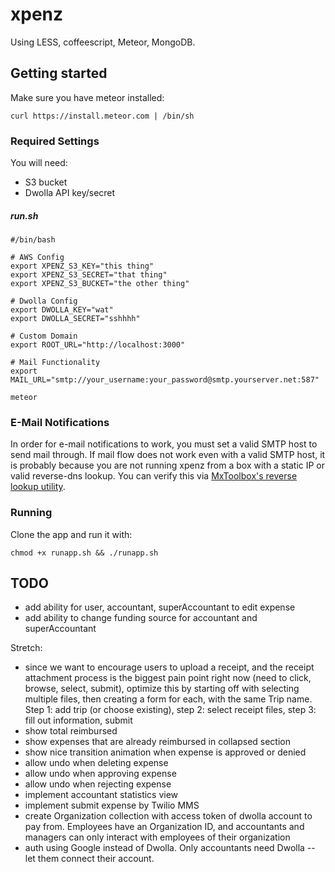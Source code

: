 # xpenz

Using LESS, coffeescript, Meteor, MongoDB.

## Getting started

Make sure you have meteor installed:

`curl https://install.meteor.com | /bin/sh`

### Required Settings

You will need:

- S3 bucket
- Dwolla API key/secret

##### run.sh
```
#/bin/bash

# AWS Config
export XPENZ_S3_KEY="this thing"
export XPENZ_S3_SECRET="that thing"
export XPENZ_S3_BUCKET="the other thing"

# Dwolla Config
export DWOLLA_KEY="wat"
export DWOLLA_SECRET="sshhhh"

# Custom Domain
export ROOT_URL="http://localhost:3000"

# Mail Functionality
export MAIL_URL="smtp://your_username:your_password@smtp.yourserver.net:587"

meteor
```

### E-Mail Notifications

In order for e-mail notifications to work, you must set a valid SMTP host to send mail through. If mail flow does not work even with a valid SMTP host, it is probably because you are not running xpenz from a box with a static IP or valid reverse-dns lookup. You can verify this via [MxToolbox's reverse lookup utility](http://mxtoolbox.com/ReverseLookup.aspx).

### Running

Clone the app and run it with:

`chmod +x runapp.sh && ./runapp.sh`

## TODO

- add ability for user, accountant, superAccountant to edit expense
- add ability to change funding source for accountant and superAccountant

Stretch:

- since we want to encourage users to upload a receipt, and the receipt attachment process is the biggest pain point right now (need to click, browse, select, submit), optimize this by starting off with selecting multiple files, then creating a form for each, with the same Trip name.  Step 1: add trip (or choose existing), step 2: select receipt files, step 3: fill out information, submit
- show total reimbursed
- show expenses that are already reimbursed in collapsed section
- show nice transition animation when expense is approved or denied
- allow undo when deleting expense
- allow undo when approving expense
- allow undo when rejecting expense
- implement accountant statistics view
- implement submit expense by Twilio MMS
- create Organization collection with access token of dwolla account to pay from.  Employees have an Organization ID, and accountants and managers can only interact with employees of their organization
- auth using Google instead of Dwolla.  Only accountants need Dwolla -- let them connect their account.